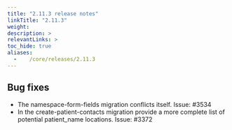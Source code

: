 ```yaml
---
title: "2.11.3 release notes"
linkTitle: "2.11.3"
weight:
description: >
relevantLinks: >
toc_hide: true
aliases:
  -    /core/releases/2.11.3
---
```


## Bug fixes

- The namespace-form-fields migration conflicts itself. Issue: #3534
- In the create-patient-contacts migration provide a more complete list of potential patient_name locations. Issue: #3372
